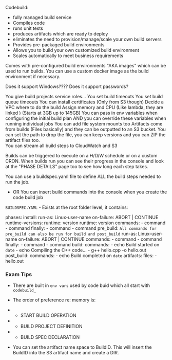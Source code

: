 Codebuild:
- fully managed build service
- Compiles code
- runs unit tests
- produces artifacts which are ready to deploy
- eliminates the need to provision/manage/scale your own build servers
- Provides pre-packaged build environments
- Allows you to build your own customized build environment
- Scales automatically to meet business requirements

Comes with pre-configured build environments "AKA images" which can be used to run builds. You can use a custom docker image as the build environment if necessary.

Does it support Windows????
Does it support passwords?

You give build projects service roles...
You set build timeouts
You set build queue timeouts
You can install certificates (Only from S3 though)
Decide a VPC where to do the build
Assign memory and CPU (Like lambda, they are linked ) (Starts at 3GB up to 145GB)
You can pass in env variables when configuring the initial build plan AND you can override these variables when running individual jobs
You can add file system mounts too
Artifacts come from builds (Files basically) and they can be outputted to an S3 bucket. You can set the path to drop the file, you can keep versions and you can ZIP the artifact files too.  
You can stream all build steps to CloudWatch and S3

Builds can be triggered to execute on a H/D/W schedule or on a custom CRON.
When builds run you can see their progress in the console and look at the "PHASE DETAILS" page too to see how long each step takes.

You can use a buildspec.yaml file to define ALL the build steps needed to run the job.
- OR
You can insert build commands into the console when you create the code build job

```BUILDSPEC.YAML``` - Exists at the root folder level, it contains:

phases:
  install:
    run-as: Linux-user-name
    on-failure: ABORT | CONTINUE
    runtime-versions:
      runtime: version
      runtime: version
    commands:
      - command
      - command
    finally:
      - command
      - command
  pre_build: ```All commands for pre_build can also be run for build and post_build``` 
      run-as: Linux-user-name
    on-failure: ABORT | CONTINUE
    commands:
      - command
      - command
    finally:
      - command
      - command
  build:
    commands:
      - echo Build started on `date`
      - echo Compiling the C++ code...
      - g++ hello.cpp -o hello.out
  post_build:
      commands:
      - echo Build completed on `date`
artifacts:
  files:
    - hello.out


### Exam Tips ###
- There are built in ```env vars``` used by code buid which all start with ```codebuild_```
- The order of preference re: memory is:
- - START BUILD OPERATION
- - BUILD PROJECT DEFINITION
- - BUILD SPEC DECLARATION

- You can set the artifact name space to BuildID. This will insert the BuildID into the S3 artifact name and create a DIR.

